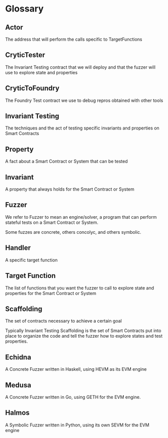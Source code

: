# Glossary

## Actor

The address that will perform the calls specific to TargetFunctions

## CryticTester

The Invariant Testing contract that we will deploy and that the fuzzer will use to explore state and properties

## CryticToFoundry

The Foundry Test contract we use to debug repros obtained with other tools

## Invariant Testing

The techniques and the act of testing specific invariants and properties on Smart Contracts

## Property

A fact about a Smart Contract or System that can be tested

## Invariant

A property that always holds for the Smart Contract or System

## Fuzzer

We refer to Fuzzer to mean an engine/solver, a program that can perform stateful tests on a Smart Contract or System.

Some fuzzes are concrete, others concolyc, and others symbolic.

## Handler

A specific target function

## Target Function

The list of functions that you want the fuzzer to call to explore state and properties for the Smart Contract or System

## Scaffolding

The set of contracts necessary to achieve a certain goal

Typically Invariant Testing Scaffolding is the set of Smart Contracts put into place to organize the code and tell the fuzzer how to explore states and test properties.

## Echidna

A Concrete Fuzzer written in Haskell, using HEVM as its EVM engine

## Medusa

A Concrete Fuzzer written in Go, using GETH for the EVM engine.

## Halmos

A Symbolic Fuzzer written in Python, using its own SEVM for the EVM engine